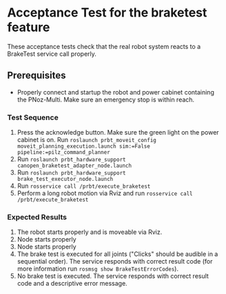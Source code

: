 <!--
Copyright (c) 2019 Pilz GmbH & Co. KG

This program is free software: you can redistribute it and/or modify
it under the terms of the GNU Lesser General Public License as published by
the Free Software Foundation, either version 3 of the License, or
(at your option) any later version.

This program is distributed in the hope that it will be useful,
but WITHOUT ANY WARRANTY; without even the implied warranty of
MERCHANTABILITY or FITNESS FOR A PARTICULAR PURPOSE.  See the
GNU Lesser General Public License for more details.

You should have received a copy of the GNU Lesser General Public License
along with this program.  If not, see <http://www.gnu.org/licenses/>.
-->

# Acceptance Test for the braketest feature
These acceptance tests check that the real robot system reacts to a BrakeTest service call properly.

## Prerequisites
  - Properly connect and startup the robot and power cabinet containing the PNoz-Multi.
    Make sure an emergency stop is within reach.

### Test Sequence
  1. Press the acknowledge button. Make sure the green light on the power cabinet is on.
     Run `roslaunch prbt_moveit_config moveit_planning_execution.launch sim:=False pipeline:=pilz_command_planner`
  2. Run `roslaunch prbt_hardware_support canopen_braketest_adapter_node.launch`
  3. Run `roslaunch prbt_hardware_support brake_test_executor_node.launch`
  4. Run `rosservice call /prbt/execute_braketest`
  5. Perform a long robot motion via Rviz and run `rosservice call /prbt/execute_braketest`
### Expected Results
  1. The robot starts properly and is moveable via Rviz.
  2. Node starts properly
  3. Node starts properly
  4. The brake test is executed for all joints ("Clicks" should be audible in a sequential order).
     The service responds with correct result code (for more information run `rosmsg show BrakeTestErrorCodes`).
  5. No brake test is executed. The service responds with correct result code and a descriptive error message.
